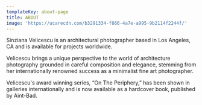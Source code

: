 ```yaml
---
templateKey: about-page
title: ABOUT
image: 'https://ucarecdn.com/b3291334-f866-4a7e-a995-9b2114f2244f/'
---
```

Sinziana Velicescu is an architectural photographer based in Los Angeles, CA and is available for projects worldwide. 

Velicescu brings a unique perspective to the world of architecture photography grounded in careful composition and elegance, stemming from her internationally renowned success as a minimalist fine art photographer. 

Velicescu's award winning series, “On The Periphery,” has been shown in galleries internationally and is now available as a hardcover book, published by Aint-Bad.
